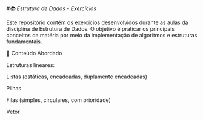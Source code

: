 *#📚 Estrutura de Dados - Exercícios*

Este repositório contém os exercícios desenvolvidos durante as aulas da disciplina de Estrutura de Dados. O objetivo é praticar os principais conceitos da matéria por meio da implementação de algoritmos e estruturas fundamentais.

🧠 Conteúdo Abordado

Estruturas lineares:

Listas (estáticas, encadeadas, duplamente encadeadas)

Pilhas

Filas (simples, circulares, com prioridade)

Vetor 



